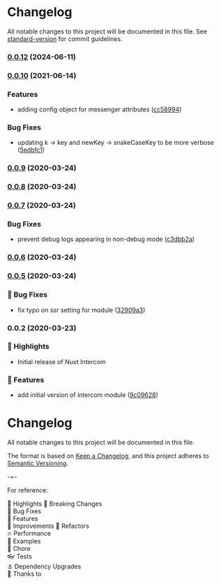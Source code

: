 # Changelog

All notable changes to this project will be documented in this file. See [standard-version](https://github.com/conventional-changelog/standard-version) for commit guidelines.

### [0.0.12](https://github.com/izonder/nuxt-intercom/compare/v0.0.11...v0.0.12) (2024-06-11)

### [0.0.10](https://github.com/hex-digital/nuxt-intercom/compare/v0.0.9...v0.0.10) (2021-06-14)


### Features

* adding config object for messenger attributes ([cc58994](https://github.com/hex-digital/nuxt-intercom/commit/cc58994218d1f34e7c941b27753ad094dfcc51e3))


### Bug Fixes

* updating k -> key and newKey -> snakeCaseKey to be more verbose ([5edbfc1](https://github.com/hex-digital/nuxt-intercom/commit/5edbfc1e1ebb3ef48655de8ca53728955d1482e6))

### [0.0.9](https://github.com/hex-digital/nuxt-intercom/compare/v0.0.8...v0.0.9) (2020-03-24)

### [0.0.8](https://github.com/hex-digital/nuxt-intercom/compare/v0.0.7...v0.0.8) (2020-03-24)

### [0.0.7](https://github.com/hex-digital/nuxt-intercom/compare/v0.0.6...v0.0.7) (2020-03-24)


### Bug Fixes

* prevent debug logs appearing in non-debug mode ([c3dbb2a](https://github.com/hex-digital/nuxt-intercom/commit/c3dbb2af90d21affd26599a65585c93592ce2e4e))

### [0.0.6](https://github.com/hex-digital/nuxt-intercom/compare/v0.0.5...v0.0.6) (2020-03-24)

### [0.0.5](https://github.com/hex-digital/nuxt-intercom/compare/v0.0.4...v0.0.5) (2020-03-24)


### 🐛 Bug Fixes

* fix typo on ssr setting for module ([32909a3](https://github.com/hex-digital/nuxt-intercom/commit/32909a3fb47ed8884284f6c416d8f66b7e7dbd35))

### 0.0.2 (2020-03-23)


### 🌟 Highlights
- Initial release of Nuxt Intercom

### 🚀 Features

* add initial version of intercom module ([9c09628](https://github.com/hex-digital/nuxt-intercom/commit/9c096287b13286a3fdd64811fe7ec4608565adf9))

# Changelog
All notable changes to this project will be documented in this file.

The format is based on [Keep a Changelog](https://keepachangelog.com/en/1.0.0/),
and this project adheres to [Semantic Versioning](https://semver.org/spec/v2.0.0.html).

-=-

For reference:

🌟 Highlights
🚨 Breaking Changes  
🐛 Bug Fixes  
🚀 Features  
🦄️ Improvements
💅 Refactors  
🔥 Performance  
📝 Examples  
🏡 Chore  
👓 Tests  
⚓ Dependency Upgrades  
💖 Thanks to  
